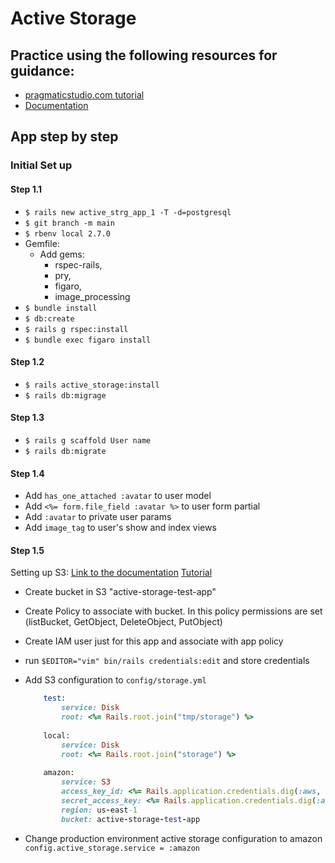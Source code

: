 # Active Storage

## Practice using the following resources for guidance:

- [pragmaticstudio.com tutorial](https://pragmaticstudio.com/tutorials/using-active-storage-in-rails)
- [Documentation](https://edgeguides.rubyonrails.org/active_storage_overview.html)

## App step by step

### Initial Set up

#### Step 1.1

- `$ rails new active_strg_app_1 -T -d=postgresql`
- `$ git branch -m main`
- `$ rbenv local 2.7.0`
- Gemfile:
	- Add gems:
		- rspec-rails, 
		- pry,
		- figaro,
		- image_processing
- `$ bundle install`
- `$ db:create`
- `$ rails g rspec:install` 
- `$ bundle exec figaro install`

#### Step 1.2

- `$ rails active_storage:install`
- `$ rails db:migrage`

#### Step 1.3

- `$ rails g scaffold User name`
- `$ rails db:migrate`

#### Step 1.4

- Add `has_one_attached :avatar` to user model
- Add `<%= form.file_field :avatar %>` to user form partial
- Add `:avatar` to private user params
- Add `image_tag` to user's show and index views

#### Step 1.5

Setting up S3:
[Link to the documentation](https://edgeguides.rubyonrails.org/active_storage_overview.html#s3-service-amazon-s3-and-s3-compatible-apis)
[Tutorial](https://www.youtube.com/watch?v=PDrsBPZWHLA)

- Create bucket in S3 "active-storage-test-app"
- Create Policy to associate with bucket. In this policy permissions are set (listBucket, GetObject, DeleteObject, PutObject)
- Create IAM user just for this app and associate with app policy
- run `$EDITOR="vim" bin/rails credentials:edit` and store credentials
- Add S3 configuration to `config/storage.yml`

	```ruby
		test:
			service: Disk
			root: <%= Rails.root.join("tmp/storage") %>
		 
		local:
			service: Disk
			root: <%= Rails.root.join("storage") %>
		
		amazon:
			service: S3
			access_key_id: <%= Rails.application.credentials.dig(:aws, :access_key_id) %>
			secret_access_key: <%= Rails.application.credentials.dig(:aws, :secret_access_key) %>
			region: us-east-1
			bucket: active-storage-test-app
	```
- Change production environment active storage configuration to amazon
	`config.active_storage.service = :amazon`


